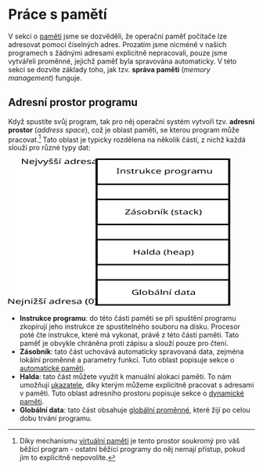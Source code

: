 # Práce s pamětí
V sekci o [paměti](../../uvod/pamet.md) jsme se dozvěděli, že operační paměť počítače lze adresovat
pomocí číselných adres. Prozatím jsme nicméně v našich programech s žádnými adresami explicitně
nepracovali, pouze jsme vytvářeli proměnné, jejichž paměť byla spravována automaticky. V této sekci
se dozvíte základy toho, jak tzv. **správa paměti** (*memory management*) funguje.

## Adresní prostor programu
Když spustíte svůj program, tak pro něj operační systém vytvoří tzv. **adresní prostor**
(*address space*), což je oblast paměti, se kterou program může pracovat.[^1] Tato oblast je typicky
rozdělena na několik částí, z nichž každá slouží pro různé typy dat:

<img src="../../static/img/address_space.svg" alt="Adresní prostor běžícího programu" width="90%"
style="max-height: 300px" />

[^1]: Díky mechanismu
[virtuální paměti](https://cs.wikipedia.org/wiki/Virtu%C3%A1ln%C3%AD_pam%C4%9B%C5%A5) je tento
prostor soukromý pro váš běžící program - ostatní běžící programy do něj nemají přístup, pokud jim
to explicitně nepovolíte.

- **Instrukce programu**: do této části paměti se při spuštění programu zkopírují jeho instrukce
ze spustitelného souboru na disku. Procesor poté čte instrukce, které má vykonat, právě z této části
paměti. Tato paměť je obvykle chráněna proti zápisu a slouží pouze pro čtení.
- **Zásobník**: tato část uchovává automaticky spravovaná data, zejména lokální proměnné a parametry
funkcí. Tuto oblast popisuje sekce o [automatické paměti](automaticka_pamet.md).
- **Halda**: tato část můžete využít k manuální alokaci paměti. To nám umožňují
[ukazatele](ukazatele.md), díky kterým můžeme explicitně pracovat s adresami v paměti. Tuto oblast
adresního prostoru popisuje sekce o [dynamické paměti](dynamicka_pamet.md).
- **Globální data**: tato část obsahuje [globální proměnné](../promenne/globalni_promenne.md),
které žijí po celou dobu trvání programu.
